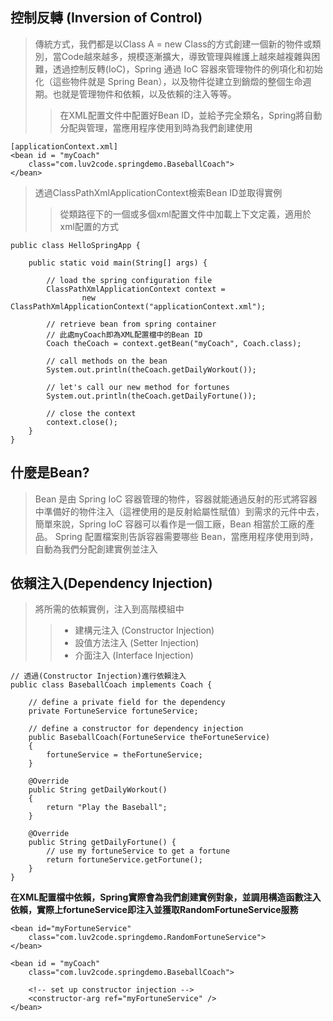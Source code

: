 
## 控制反轉 (Inversion of Control)
> 傳統方式，我們都是以Class A = new Class的方式創建一個新的物件或類別，當Code越來越多，規模逐漸擴大，導致管理與維護上越來越複雜與困難，透過控制反轉(IoC)，Spring 通過 IoC 容器來管理物件的例項化和初始化（這些物件就是 Spring Bean），以及物件從建立到銷燬的整個生命週期。也就是管理物件和依賴，以及依賴的注入等等。
>> 在XML配置文件中配置好Bean ID，並給予完全類名，Spring將自動分配與管理，當應用程序使用到時為我們創建使用

```
[applicationContext.xml]
<bean id = "myCoach"
    class="com.luv2code.springdemo.BaseballCoach">
</bean>
```

> 透過ClassPathXmlApplicationContext檢索Bean ID並取得實例
>> 從類路徑下的一個或多個xml配置文件中加載上下文定義，適用於xml配置的方式
```
public class HelloSpringApp {

	public static void main(String[] args) {

		// load the spring configuration file
		ClassPathXmlApplicationContext context = 
				new ClassPathXmlApplicationContext("applicationContext.xml");
							
		// retrieve bean from spring container
		// 此處myCoach即為XML配置檔中的Bean ID
		Coach theCoach = context.getBean("myCoach", Coach.class);
		
		// call methods on the bean
		System.out.println(theCoach.getDailyWorkout());
		
		// let's call our new method for fortunes
		System.out.println(theCoach.getDailyFortune());
		
		// close the context
		context.close();
	}
}
```

## 什麼是Bean?
>Bean 是由 Spring IoC 容器管理的物件，容器就能通過反射的形式將容器中準備好的物件注入（這裡使用的是反射給屬性賦值）到需求的元件中去，簡單來說，Spring IoC 容器可以看作是一個工廠，Bean 相當於工廠的產品。 Spring 配置檔案則告訴容器需要哪些 Bean，當應用程序使用到時，自動為我們分配創建實例並注入

## 依賴注入(Dependency Injection)
>將所需的依賴實例，注入到高階模組中
>>* 建構元注入 (Constructor Injection)
>>* 設值方法注入 (Setter Injection)
>>* 介面注入 (Interface Injection)
```
// 透過(Constructor Injection)進行依賴注入
public class BaseballCoach implements Coach {

	// define a private field for the dependency
	private FortuneService fortuneService;
	
	// define a constructor for dependency injection
	public BaseballCoach(FortuneService theFortuneService)
	{
		fortuneService = theFortuneService;
	}
	
	@Override
	public String getDailyWorkout()
	{
		return "Play the Baseball";
	}

	@Override
	public String getDailyFortune() {
		// use my fortuneService to get a fortune
		return fortuneService.getFortune();
	}
}
```
**在XML配置檔中依賴，Spring實際會為我們創建實例對象，並調用構造函數注入依賴，實際上fortuneService即注入並獲取RandomFortuneService服務**
```
<bean id="myFortuneService"
    class="com.luv2code.springdemo.RandomFortuneService">
</bean>
       
<bean id = "myCoach"
    class="com.luv2code.springdemo.BaseballCoach">
    	
    <!-- set up constructor injection -->
    <constructor-arg ref="myFortuneService" />
</bean>
```
